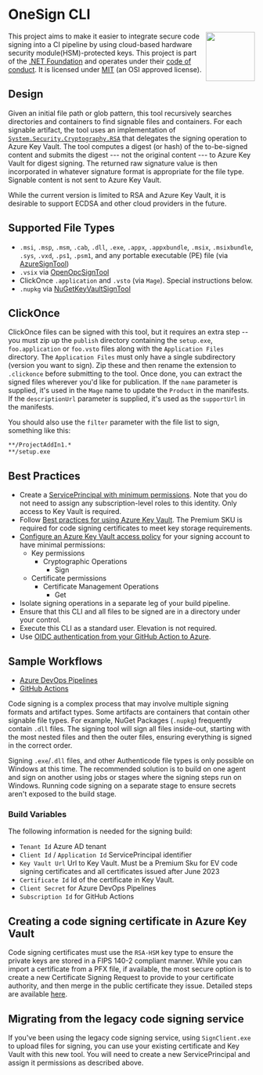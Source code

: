 # OneSign CLI

[<img align="right" src="https://xunit.net/images/dotnet-fdn-logo.png" width="100" />](https://www.dotnetfoundation.org/)

This project aims to make it easier to integrate secure code signing into a CI pipeline by using cloud-based hardware security module(HSM)-protected keys. This project is part of the [.NET Foundation](https://www.dotnetfoundation.org/) and operates under their [code of conduct](https://www.dotnetfoundation.org/code-of-conduct). It is licensed under [MIT](https://opensource.org/licenses/MIT) (an OSI approved license).

## Design

Given an initial file path or glob pattern, this tool recursively searches directories and containers to find signable files and containers.  For each signable artifact, the tool uses an implementation of [`System.Security.Cryptography.RSA`](https://learn.microsoft.com/en-us/dotnet/api/system.security.cryptography.rsa?view=net-7.0) that delegates the signing operation to Azure Key Vault.  The tool computes a digest (or hash) of the to-be-signed content and submits the digest --- not the original content --- to Azure Key Vault for digest signing.  The returned raw signature value is then incorporated in whatever signature format is appropriate for the file type.  Signable content is not sent to Azure Key Vault.

While the current version is limited to RSA and Azure Key Vault, it is desirable to support ECDSA and other cloud providers in the future.

## Supported File Types

- `.msi`, `.msp`, `.msm`, `.cab`, `.dll`, `.exe`, `.appx`, `.appxbundle`, `.msix`, `.msixbundle`, `.sys`, `.vxd`, `.ps1`, `.psm1`, and any portable executable (PE) file (via [AzureSignTool](https://github.com/vcsjones/AzureSignTool))
- `.vsix` via [OpenOpcSignTool](https://github.com/vcsjones/OpenOpcSignTool)
- ClickOnce `.application` and `.vsto` (via `Mage`). Special instructions below.
- `.nupkg` via [NuGetKeyVaultSignTool](https://github.com/novotnyllc/NuGetKeyVaultSignTool)

## ClickOnce
ClickOnce files can be signed with this tool, but it requires an extra step -- you must zip up the `publish` directory containing the `setup.exe`, `foo.application` or `foo.vsto` files along with the `Application Files` directory. The `Application Files` must only have a single subdirectory (version you want to sign). Zip these and then rename the extension to `.clickonce` before submitting to the tool. Once done, you can extract the signed files wherever you'd like for publication. If the `name` parameter is supplied, it's used in the `Mage` name to update the `Product` in the manifests. If the `descriptionUrl` parameter is supplied, it's used as the `supportUrl` in the manifests.

You should also use the `filter` parameter with the file list to sign, something like this:
```
**/ProjectAddIn1.*
**/setup.exe
```

## Best Practices

* Create a [ServicePrincipal with minimum permissions](https://learn.microsoft.com/en-us/azure/active-directory/develop/howto-create-service-principal-portal). Note that you do not need to assign any subscription-level roles to this identity. Only access to Key Vault is required.
* Follow [Best practices for using Azure Key Vault](https://learn.microsoft.com/en-us/azure/key-vault/general/best-practices). The Premium SKU is required for code signing certificates to meet key storage requirements.
* [Configure an Azure Key Vault access policy](https://learn.microsoft.com/en-us/azure/key-vault/general/assign-access-policy?tabs=azure-portal) for your signing account to have minimal permissions:
  - Key permissions
    - Cryptographic Operations
      - Sign
  - Certificate permissions
    - Certificate Management Operations
      - Get
* Isolate signing operations in a separate leg of your build pipeline.
* Ensure that this CLI and all files to be signed are in a directory under your control.
* Execute this CLI as a standard user.  Elevation is not required.
* Use [OIDC authentication from your GitHub Action to Azure](https://learn.microsoft.com/en-us/azure/developer/github/connect-from-azure?tabs=azure-portal%2Cwindows#use-the-azure-login-action-with-openid-connect).

## Sample Workflows

* [Azure DevOps Pipelines](./docs/azdo-build-and-sign.yml)
* [GitHub Actions](./docs/gh-build-and-sign.yml)

Code signing is a complex process that may involve multiple signing formats and artifact types. Some artifacts are containers that contain other signable file types. For example, NuGet Packages (`.nupkg`) frequently contain `.dll` files. The signing tool will sign all files inside-out, starting with the most nested files and then the outer files, ensuring everything is signed in the correct order.

Signing `.exe`/`.dll` files, and other Authenticode file types is only possible on Windows at this time. The recommended solution is to build on one agent and sign on another using jobs or stages where the signing steps run on Windows. Running code signing on a separate stage to ensure secrets aren't exposed to the build stage.

### Build Variables

The following information is needed for the signing build:

* `Tenant Id` Azure AD tenant
* `Client Id` / `Application Id` ServicePrincipal identifier
* `Key Vault Url` Url to Key Vault. Must be a Premium Sku for EV code signing certificates and all certificates issued after June 2023
* `Certificate Id` Id of the certificate in Key Vault. 
* `Client Secret` for Azure DevOps Pipelines
* `Subscription Id` for GitHub Actions

## Creating a code signing certificate in Azure Key Vault

Code signing certificates must use the `RSA-HSM` key type to ensure the private keys are stored in a FIPS 140-2 compliant manner. While you can import a certificate from a PFX file, if available, the most secure option is to create a new Certificate Signing Request to provide to your certificate authority, and then merge in the public certificate they issue. Detailed steps are available [here](https://learn.microsoft.com/en-us/answers/questions/732422/ev-code-signing-with-azure-keyvault-and-azure-pipe).


## Migrating from the legacy code signing service

If you've been using the legacy code signing service, using `SignClient.exe` to upload files for signing, you can use your existing certificate and Key Vault with this new tool. You will need to create a new ServicePrincipal and assign it permissions as described above.